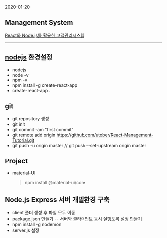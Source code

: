 2020-01-20

## Management System

[React와 Node.js를 활용한 고객관리시스템](https://www.youtube.com/watch?v=s2knmog2j1U&list=PLRx0vPvlEmdCED62ZIWCbI-6G_jcwmuFB&index=1)

---

## [nodejs](https://nodejs.org) 환경설정

- nodejs
- node -v
- npm -v
- npm install -g create-react-app
- create-react-app .

## git

- git repository 생성
- git init
- git commit -am "first commit"
- git remote add origin https://github.com/utober/React-Management-Tutorial.git
- git push -u origin master // git push --set-upstream origin master

## Project

- material-UI
  > npm install @material-ui/core

## Node.js Express 서버 개발환경 구축

- client 폴더 생성 후 파일 모두 이동
- package.json 만들기 -- 서버와 클라이언트 동시 실행토록 설정 만들기
- npm install -g nodemon
- server.js 설정
